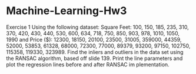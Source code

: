 # Machine-Learning-Hw3

Exercise 1
Using the following dataset: Square Feet: 100, 150, 185, 235, 310, 370, 420, 430, 440, 530, 600,
634, 718, 750, 850, 903, 978, 1010, 1050, 1990 and Price ($): 12300, 18150, 20100, 23500, 31005,
359000, 44359, 52000, 53853, 61328, 68000, 72300, 77000, 89379, 93200, 97150, 102750, 115358,
119330, 323989. Find the inliers and outliers in the data set using the RANSAC algorithm, based
off slide 139. Print the line parameters and plot the regression lines before and after RANSAC im
plementation. 
